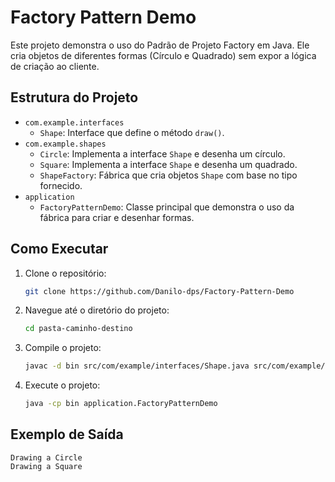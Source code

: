 # Factory Pattern Demo

Este projeto demonstra o uso do Padrão de Projeto Factory em Java. Ele cria objetos de diferentes formas (Círculo e Quadrado) sem expor a lógica de criação ao cliente.

## Estrutura do Projeto

- `com.example.interfaces`
  - `Shape`: Interface que define o método `draw()`.
- `com.example.shapes`
  - `Circle`: Implementa a interface `Shape` e desenha um círculo.
  - `Square`: Implementa a interface `Shape` e desenha um quadrado.
  - `ShapeFactory`: Fábrica que cria objetos `Shape` com base no tipo fornecido.
- `application`
  - `FactoryPatternDemo`: Classe principal que demonstra o uso da fábrica para criar e desenhar formas.

## Como Executar

1. Clone o repositório:
    ```sh
    git clone https://github.com/Danilo-dps/Factory-Pattern-Demo
    ```
2. Navegue até o diretório do projeto:
    ```sh
    cd pasta-caminho-destino
    ```
3. Compile o projeto:
    ```sh
    javac -d bin src/com/example/interfaces/Shape.java src/com/example/shapes/Circle.java src/com/example/shapes/Square.java src/com/example/shapes/ShapeFactory.java src/application/FactoryPatternDemo.java
    ```
4. Execute o projeto:
    ```sh
    java -cp bin application.FactoryPatternDemo
    ```

## Exemplo de Saída

```plaintext
Drawing a Circle
Drawing a Square

